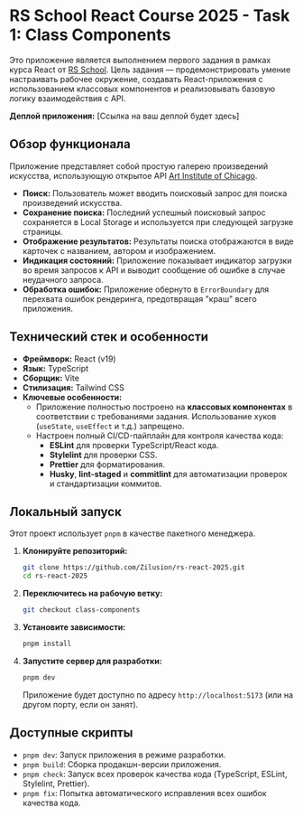 # RS School React Course 2025 - Task 1: Class Components

Это приложение является выполнением первого задания в рамках курса React от [RS School](https://rs.school/). Цель задания — продемонстрировать умение настраивать рабочее окружение, создавать React-приложения с использованием классовых компонентов и реализовывать базовую логику взаимодействия с API.

**Деплой приложения:** [Ссылка на ваш деплой будет здесь]

## Обзор функционала

Приложение представляет собой простую галерею произведений искусства, использующую открытое API [Art Institute of Chicago](https://api.artic.edu/api/v1/artworks).

- **Поиск:** Пользователь может вводить поисковый запрос для поиска произведений искусства.
- **Сохранение поиска:** Последний успешный поисковый запрос сохраняется в Local Storage и используется при следующей загрузке страницы.
- **Отображение результатов:** Результаты поиска отображаются в виде карточек с названием, автором и изображением.
- **Индикация состояний:** Приложение показывает индикатор загрузки во время запросов к API и выводит сообщение об ошибке в случае неудачного запроса.
- **Обработка ошибок:** Приложение обернуто в `ErrorBoundary` для перехвата ошибок рендеринга, предотвращая "краш" всего приложения.

## Технический стек и особенности

- **Фреймворк:** React (v19)
- **Язык:** TypeScript
- **Сборщик:** Vite
- **Стилизация:** Tailwind CSS
- **Ключевые особенности:**
  - Приложение полностью построено на **классовых компонентах** в соответствии с требованиями задания. Использование хуков (`useState`, `useEffect` и т.д.) запрещено.
  - Настроен полный CI/CD-пайплайн для контроля качества кода:
    - **ESLint** для проверки TypeScript/React кода.
    - **Stylelint** для проверки CSS.
    - **Prettier** для форматирования.
    - **Husky**, **lint-staged** и **commitlint** для автоматизации проверок и стандартизации коммитов.

## Локальный запуск

Этот проект использует `pnpm` в качестве пакетного менеджера.

1.  **Клонируйте репозиторий:**

    ```bash
    git clone https://github.com/Zilusion/rs-react-2025.git
    cd rs-react-2025
    ```

2.  **Переключитесь на рабочую ветку:**

    ```bash
    git checkout class-components
    ```

3.  **Установите зависимости:**

    ```bash
    pnpm install
    ```

4.  **Запустите сервер для разработки:**
    ```bash
    pnpm dev
    ```
    Приложение будет доступно по адресу `http://localhost:5173` (или на другом порту, если он занят).

## Доступные скрипты

- `pnpm dev`: Запуск приложения в режиме разработки.
- `pnpm build`: Сборка продакшн-версии приложения.
- `pnpm check`: Запуск всех проверок качества кода (TypeScript, ESLint, Stylelint, Prettier).
- `pnpm fix`: Попытка автоматического исправления всех ошибок качества кода.
